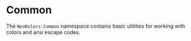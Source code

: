 # Common

The `NeoKolors.Common` namespace contains basic utilities for working with colors and ansi escape codes.

